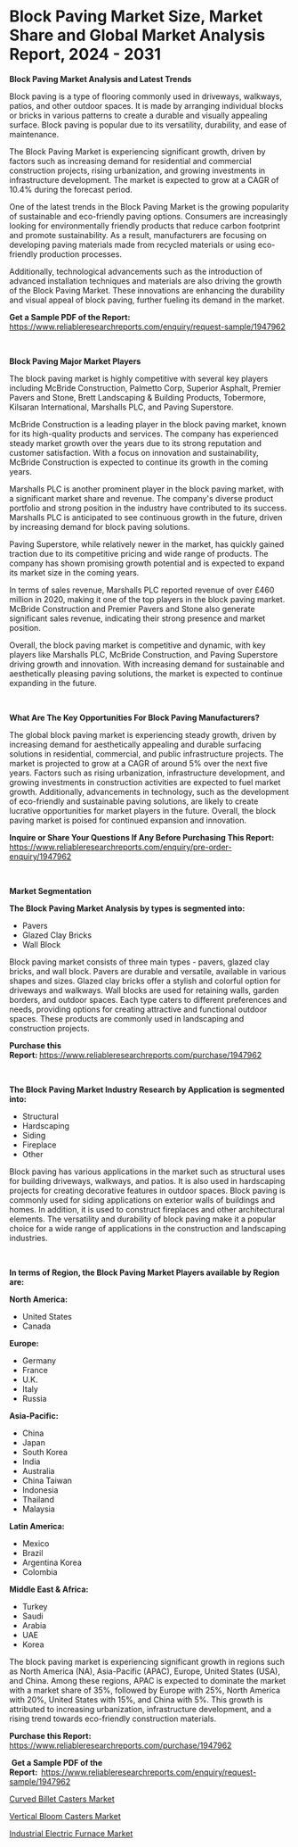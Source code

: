 <p><h1>Block Paving Market Size, Market Share and Global Market Analysis Report, 2024 - 2031</h1></p><p><strong>Block Paving Market Analysis and Latest Trends</strong></p>
<p><p>Block paving is a type of flooring commonly used in driveways, walkways, patios, and other outdoor spaces. It is made by arranging individual blocks or bricks in various patterns to create a durable and visually appealing surface. Block paving is popular due to its versatility, durability, and ease of maintenance.</p><p>The Block Paving Market is experiencing significant growth, driven by factors such as increasing demand for residential and commercial construction projects, rising urbanization, and growing investments in infrastructure development. The market is expected to grow at a CAGR of 10.4% during the forecast period.</p><p>One of the latest trends in the Block Paving Market is the growing popularity of sustainable and eco-friendly paving options. Consumers are increasingly looking for environmentally friendly products that reduce carbon footprint and promote sustainability. As a result, manufacturers are focusing on developing paving materials made from recycled materials or using eco-friendly production processes.</p><p>Additionally, technological advancements such as the introduction of advanced installation techniques and materials are also driving the growth of the Block Paving Market. These innovations are enhancing the durability and visual appeal of block paving, further fueling its demand in the market.</p></p>
<p><strong>Get a Sample PDF of the Report:&nbsp;</strong> <a href="https://www.reliableresearchreports.com/enquiry/request-sample/1947962">https://www.reliableresearchreports.com/enquiry/request-sample/1947962</a></p>
<p>&nbsp;</p>
<p><strong>Block Paving Major Market Players</strong></p>
<p><p>The block paving market is highly competitive with several key players including McBride Construction, Palmetto Corp, Superior Asphalt, Premier Pavers and Stone, Brett Landscaping & Building Products, Tobermore, Kilsaran International, Marshalls PLC, and Paving Superstore.</p><p>McBride Construction is a leading player in the block paving market, known for its high-quality products and services. The company has experienced steady market growth over the years due to its strong reputation and customer satisfaction. With a focus on innovation and sustainability, McBride Construction is expected to continue its growth in the coming years.</p><p>Marshalls PLC is another prominent player in the block paving market, with a significant market share and revenue. The company's diverse product portfolio and strong position in the industry have contributed to its success. Marshalls PLC is anticipated to see continuous growth in the future, driven by increasing demand for block paving solutions.</p><p>Paving Superstore, while relatively newer in the market, has quickly gained traction due to its competitive pricing and wide range of products. The company has shown promising growth potential and is expected to expand its market size in the coming years.</p><p>In terms of sales revenue, Marshalls PLC reported revenue of over £460 million in 2020, making it one of the top players in the block paving market. McBride Construction and Premier Pavers and Stone also generate significant sales revenue, indicating their strong presence and market position.</p><p>Overall, the block paving market is competitive and dynamic, with key players like Marshalls PLC, McBride Construction, and Paving Superstore driving growth and innovation. With increasing demand for sustainable and aesthetically pleasing paving solutions, the market is expected to continue expanding in the future.</p></p>
<p>&nbsp;</p>
<p><strong>What Are The Key Opportunities For Block Paving Manufacturers?</strong></p>
<p><p>The global block paving market is experiencing steady growth, driven by increasing demand for aesthetically appealing and durable surfacing solutions in residential, commercial, and public infrastructure projects. The market is projected to grow at a CAGR of around 5% over the next five years. Factors such as rising urbanization, infrastructure development, and growing investments in construction activities are expected to fuel market growth. Additionally, advancements in technology, such as the development of eco-friendly and sustainable paving solutions, are likely to create lucrative opportunities for market players in the future. Overall, the block paving market is poised for continued expansion and innovation.</p></p>
<p><strong>Inquire or Share Your Questions If Any Before Purchasing This Report:</strong> <a href="https://www.reliableresearchreports.com/enquiry/pre-order-enquiry/1947962">https://www.reliableresearchreports.com/enquiry/pre-order-enquiry/1947962</a></p>
<p>&nbsp;</p>
<p><strong>Market Segmentation</strong></p>
<p><strong>The Block Paving Market Analysis by types is segmented into:</strong></p>
<p><ul><li>Pavers</li><li>Glazed Clay Bricks</li><li>Wall Block</li></ul></p>
<p><p>Block paving market consists of three main types - pavers, glazed clay bricks, and wall block. Pavers are durable and versatile, available in various shapes and sizes. Glazed clay bricks offer a stylish and colorful option for driveways and walkways. Wall blocks are used for retaining walls, garden borders, and outdoor spaces. Each type caters to different preferences and needs, providing options for creating attractive and functional outdoor spaces. These products are commonly used in landscaping and construction projects.</p></p>
<p><strong>Purchase this Report:&nbsp;</strong><a href="https://www.reliableresearchreports.com/purchase/1947962">https://www.reliableresearchreports.com/purchase/1947962</a></p>
<p>&nbsp;</p>
<p><strong>The Block Paving Market Industry Research by Application is segmented into:</strong></p>
<p><ul><li>Structural</li><li>Hardscaping</li><li>Siding</li><li>Fireplace</li><li>Other</li></ul></p>
<p><p>Block paving has various applications in the market such as structural uses for building driveways, walkways, and patios. It is also used in hardscaping projects for creating decorative features in outdoor spaces. Block paving is commonly used for siding applications on exterior walls of buildings and homes. In addition, it is used to construct fireplaces and other architectural elements. The versatility and durability of block paving make it a popular choice for a wide range of applications in the construction and landscaping industries.</p></p>
<p>&nbsp;</p>
<p><strong>In terms of Region, the Block Paving Market Players available by Region are:</strong></p>
<p>
    <p> <strong> North America: </strong>
        <ul>
            <li>United States</li>
            <li>Canada</li>
        </ul>
        </p> 
    <p> <strong> Europe: </strong>
        <ul>
            <li>Germany</li>
            <li>France</li>
            <li>U.K.</li>
            <li>Italy</li>
            <li>Russia</li>
        </ul>
        </p> 
    <p> <strong> Asia-Pacific: </strong>
        <ul>
            <li>China</li>
            <li>Japan</li>
            <li>South Korea</li>
            <li>India</li>
            <li>Australia</li>
            <li>China Taiwan</li>
            <li>Indonesia</li>
            <li>Thailand</li>
            <li>Malaysia</li>
        </ul>
        </p> 
    <p> <strong> Latin America: </strong>
        <ul>
            <li>Mexico</li>
            <li>Brazil</li>
            <li>Argentina Korea</li>
            <li>Colombia</li>
        </ul>
        </p> 
    <p> <strong> Middle East & Africa: </strong>
        <ul>
            <li>Turkey</li>
            <li>Saudi</li>
            <li>Arabia</li>
            <li>UAE</li>
            <li>Korea</li>
        </ul>
    </p>
    </p>
<p><p>The block paving market is experiencing significant growth in regions such as North America (NA), Asia-Pacific (APAC), Europe, United States (USA), and China. Among these regions, APAC is expected to dominate the market with a market share of 35%, followed by Europe with 25%, North America with 20%, United States with 15%, and China with 5%. This growth is attributed to increasing urbanization, infrastructure development, and a rising trend towards eco-friendly construction materials.</p></p>
<p><strong>Purchase this Report: </strong><a href="https://www.reliableresearchreports.com/purchase/1947962">https://www.reliableresearchreports.com/purchase/1947962</a></p>
<p>&nbsp;<strong>Get a Sample PDF of the Report:&nbsp;&nbsp;</strong><a href="https://www.reliableresearchreports.com/enquiry/request-sample/1947962">https://www.reliableresearchreports.com/enquiry/request-sample/1947962</a></p>
<p><strong></strong></p>
<p><p><a href="https://view.publitas.com/reportprime-1/curved-billet-casters-market-size-market-trends-and-growth-outlook-forecasted-for-period-from-2023-to-2030/">Curved Billet Casters Market</a></p><p><a href="https://view.publitas.com/reportprime-1/vertical-bloom-casters-market-size-share-trends-analysis-report-by-material-by-type-by-end-user-by-region-and-segment-forecasts-2023-2030/">Vertical Bloom Casters Market</a></p><p><a href="https://view.publitas.com/reportprime-1/industrial-electric-furnace-market-research-report-reveals-the-latest-trends-and-opportunities-of-this-market-for-period-from-2023-2030/">Industrial Electric Furnace Market</a></p></p>